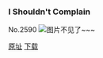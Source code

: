 ### I Shouldn't Complain
No.2590
![图片不见了~~~](https://imgs.xkcd.com/comics/i_shouldnt_complain.png)

[原址](https://xkcd.com//2590) [下载](https://imgs.xkcd.com/comics/i_shouldnt_complain.png)

